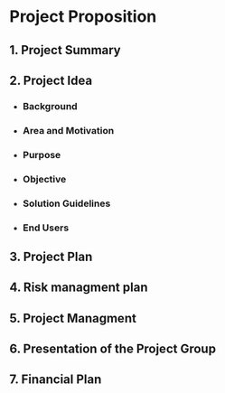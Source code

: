 # Project Proposition

## 1. Project Summary

## 2. Project Idea
- ### Background
- ### Area and Motivation
- ### Purpose
- ### Objective
- ### Solution Guidelines
- ### End Users

## 3. Project Plan

## 4. Risk managment plan

## 5. Project Managment

## 6. Presentation of the Project Group

## 7. Financial Plan